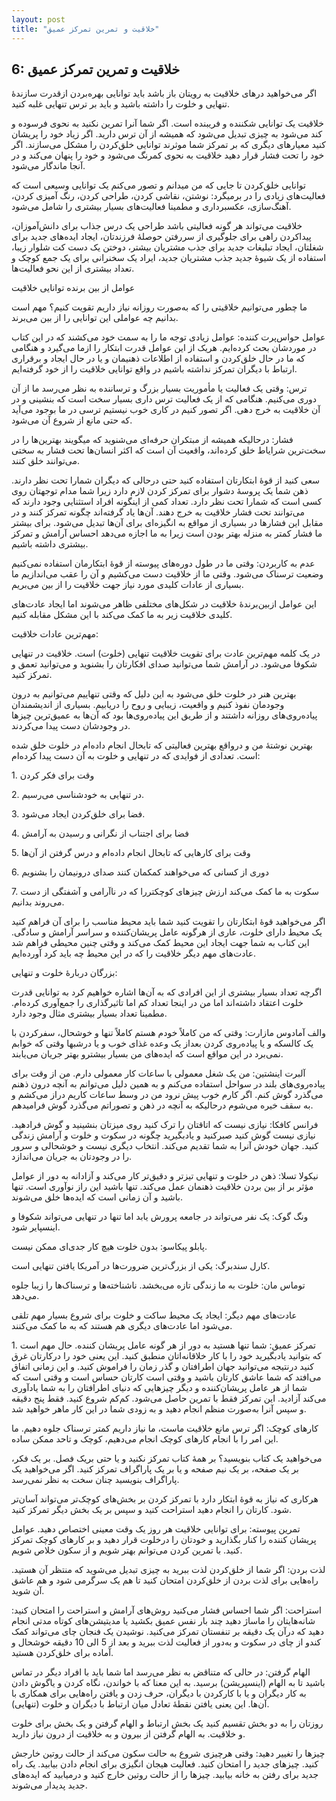```yaml
---
layout: post
title: "خلاقیت و تمرین تمرکز عمیق"
---
```

6: خلاقیت و تمرین تمرکز عمیق
----------------------------

اگر می‌خواهید درهای خلاقیت به رویتان باز باشد باید توانایی بهره‌بردن
ازقدرت سازندهٔ تنهایی و خلوت را داشته باشید و باید بر ترس تنهایی غلبه
کنید.

خلاقیت یک توانایی شکننده و فریبنده است. اگر شما آنرا تمرین نکنید به نحوی
فرسوده و کند می‌شود به چیزی تبدیل می‌شود که همیشه از آن ترس دارید. اگر
زیاد خود را پریشان کنید معیارهای دیگری که بر تمرکز شما موثرند توانایی
خلق‌کردن را مشکل می‌سازند. اگر خود را تحت فشار قرار دهید خلاقیت به نحوی
کمرنگ می‌شود و خود را پنهان می‌کند و در آنجا ماندگار می‌شود.

توانایی خلق‌کردن تا جایی که من میدانم و تصور می‌کنم یک توانایی وسیعی است
که فعالیت‌های زیادی را در برمیگرد: نوشتن، نقاشی کردن، طراحی کردن، رنگ
آمیزی کردن، آهنگ‌سازی، عکسبرداری و مطمینا فعالیت‌های بسیار بیشتری را
شامل می‌شود.

خلاقیت می‌تواند هر گونه فعالیتی باشد طراحی یک درس جذاب برای دانش‌آموزان،
پیداکردن راهی برای جلوگیری از سررفتن حوصلهٔ فرزندتان، ایجاد ایده‌های
جدید برای شغلتان، ایجاد تبلیغات جدید برای جذب مشتریان بیشتر، دوختن یک
دست کت شلوار زیبا، استفاده از یک شیوهٔ جدید جذب مشتریان جدید، ایراد یک
سخنرانی برای یک جمع کوچک و تعداد بیشتری از این نحو فعالیت‌ها.

عوامل از بین برنده توانایی خلاقیت

ما چطور می‌توانیم خلاقیتی را که به‌صورت روزانه نیاز داریم تقویت کنیم؟
مهم است بدانیم چه عواملی این توانایی را از بین می‌برند.

عوامل حواس‌پرت کننده: عوامل زیادی توجه ما را به سمت خود می‌کشند که در
این کتاب در موردشان بحث کرده‌ایم. هریک از این عوامل قدرت ابتکار را ازما
می‌گیرد و هنگامی که ما در حال خلق‌کردن و استفاده از اطلاعات ذهنیمان و یا
در حال ایجاد و برقراری ارتباط با دیگران تمرکز نداشته باشیم در واقع
توانایی خلاقیت را از خود گرفته‌ایم.

ترس: وقتی یک فعالیت یا مأموریت بسیار بزرگ و ترساننده به نظر می‌رسد ما از
آن دوری می‌کنیم. هنگامی که از یک فعالیت ترس داری بسیار سخت است که بنشینی
و در آن خلاقیت به خرج دهی. اگر تصور کنیم در کاری خوب نیستیم ترسی در ما
بوجود می‌آید که حتی مانع از شروع آن می‌شود.

فشار: درحالیکه همیشه از مبتکران حرفه‌ای می‌شنوید که میگویند بهترین‌ها را
در سخت‌ترین شرایاط خلق کرده‌اند، واقعیت آن است که اکثر انسان‌ها تحت فشار
به سختی می‌توانند خلق کنند.

سعی کنید از قوهٔ ابتکارتان استفاده کنید حتی درحالی که دیگران شمارا تحت
نظر دارند. ذهن شما یک پروسهٔ دشوار برای تمرکز کردن لازم دارد زیرا شما
مدام توجهتان روی کسی است که شمارا تحت نظر دارد. تعداد کمی از اینگونه
افراد استثنایی وجود دارند که می‌توانند تحت فشار خلاقیت به خرج دهند.
آن‌ها یاد گرفته‌اند چگونه تمرکز کنند و در مقابل این فشارها در بسیاری از
مواقع به انگیزه‌ای برای آن‌ها تبدیل می‌شود. برای بیشتر ما فشار کمتر به
منزله بهتر بودن است زیرا به ما اجازه می‌دهد احساس آرامش و تمرکز بیشتری
داشته باشیم.

عدم به کاربردن: وقتی ما در طول دوره‌های پیوسته از قوهٔ ابتکارمان استفاده
نمی‌کنیم وضعیت ترسناک می‌شود. وقتی ما از خلاقیت دست می‌کشیم و آن را عقب
می‌اندازیم ما بسیاری از عادات کلیدی مورد نیاز جهت خلاقیت را از بین
می‌بریم.

این عوامل ازبین‌برندهٔ خلاقیت در شکل‌های مختلفی ظاهر می‌شوند اما ایجاد
عادت‌های کلیدی خلاقیت زیر به ما کمک می‌کند با این مشکل مقابله کنیم.

مهم‌ترین عادات خلاقیت:

در یک کلمه مهم‌ترین عادت برای تقویت خلاقیت تنهایی (خلوت) است. خلاقیت در
تنهایی شکوفا می‌شود. در آرامش شما می‌توانید صدای افکارتان را بشنوید و
می‌توانید تعمق و تمرکز کنید.

بهترین هنر در خلوت خلق می‌شود به این دلیل که وقتی تنهاییم می‌توانیم به
درون وجودمان نفوذ کنیم و واقعیت، زیبایی و روح را دریابیم. بسیاری از
اندیشمندان پیاده‌روی‌های روزانه داشتند و از طریق این پیاده‌روی‌ها بود که
آن‌ها به عمیق‌ترین چیزها در وجودشان دست پیدا می‌کردند.

بهترین نوشتهٔ من و درواقع بهترین فعالیتی که تابحال انجام داده‌ام در خلوت
خلق شده است. تعدادی از فوایدی که در تنهایی و خلوت به آن دست پیدا
کرده‌ام:

1\. وقت برای فکر کردن

2\. در تنهایی به خودشناسی می‌رسیم.

3\. فضا برای خلق‌کردن ایجاد می‌شود.

4\. فضا برای اجتناب از نگرانی و رسیدن به آرامش

5\. وقت برای کارهایی که تابحال انجام داده‌ام و درس گرفتن از آن‌ها

6\. دوری از کسانی که می‌خواهند کمکمان کنند صدای درونیمان را بشنویم

7\. سکوت به ما کمک می‌کند ارزش چیزهای کوچکتررا که در ناآرامی و آشفتگی از
دست می‌روند بدانیم.

اگر می‌خواهید قوهٔ ابتکارتان را تقویت کنید شما باید محیط مناسب را برای
آن فراهم کنید یک محیط دارای خلوت، عاری از هرگونه عامل پریشان‌کننده و
سراسر آرامش و سادگی. این کتاب به شما جهت ایجاد این محیط کمک می‌کند و
وقتی چنین محیطی فراهم شد عادت‌های مهم دیگر خلاقیت را که در این محیط چه
باید کرد آورده‌ایم.

بزرگان دربارهٔ خلوت و تنهایی:

اگرچه تعداد بسیار بیشتری از این افرادی که به آن‌ها اشاره خواهیم کرد به
توانایی قدرت خلوت اعتقاد داشته‌اند اما من در اینجا تعداد کم اما
تاثیرگذاری را جمع‌آوری کرده‌ام. مطمینا تعداد بسیار بیشتری مثال وجود
دارد.

والف آمادوس مازارت: وقتی که من کاملاً خودم هستم کاملاً تنها و خوشحال،
سفرکردن با یک کالسکه و یا پیاده‌روی کردن بعداز یک وعده غذای خوب و یا
درشبها وقتی که خوابم نمی‌برد در این مواقع است که ایده‌های من بسیار
بیشترو بهتر جریان می‌یابند.

آلبرت اینشتین: من یک شغل معمولی با ساعات کار معمولی دارم. من از وقت برای
پیاده‌روی‌های بلند در سواحل استفاده می‌کنم و به همین دلیل می‌توانم به
آنچه درون ذهنم می‌گذرد گوش کنم. اگر کارم خوب پیش نرود من در وسط ساعات
کاریم دراز می‌کشم و به سقف خیره می‌شوم درحالیکه به آنچه در ذهن و تصوراتم
می‌گذرد گوش فرامیدهم.

فرانس کافکا: نیازی نیست که اتاقتان را ترک کنید روی میزتان بنشینید و گوش
فرادهید. نیازی نیست گوش کنید صبرکنید و یادبگیرید چگونه در سکوت و خلوت و
آرامش زندگی کنید. جهان خودش آنرا به شما تقدیم می‌کند. انتخاب دیگری نیست
و خوشحالی و سرور را در وجودتان به جریان می‌اندازد.

نیکولا تسلا: ذهن در خلوت و تنهایی تیزتر و دقیق‌تر کار می‌کند و آزادانه
به دور از عوامل مؤثر بر از بین بردن خلاقیت ذهنمان عمل می‌کند. تنها باشید
این راز نوآوری است. تنها باشید و آن زمانی است که ایده‌ها خلق می‌شوند.

ونگ گوک: یک نفر می‌تواند در جامعه پرورش یابد اما تنها در تنهایی می‌تواند
شکوفا و اینسپایر شود.

پابلو پیکاسو: بدون خلوت هیچ کار جدی‌ای ممکن نیست.

کارل سندبرگ: یکی از بزرگ‌ترین ضرورت‌ها در آمریکا یافتن تنهایی است.

توماس مان: خلوت به ما زندگی تازه می‌بخشد. ناشناخته‌ها و ترسناک‌ها را
زیبا جلوه می‌دهد.

عادت‌های مهم دیگر: ایجاد یک محیط ساکت و خلوت برای شروع بسیار مهم تلقی
می‌شود اما عادت‌های دیگری هم هستند که به ما کمک می‌کنند.

1\. تمرکز عمیق: شما تنها هستید به دور از هر گونه عامل پریشان کننده. حال
مهم است که بتوانید یادبگیرید خود را با کار خلاقانه‌اتان منطبق کنید. این
یعنی خود را درکارتان غرق کنید درنتیجه می‌توانید جهان اطرافتان و گذر زمان
را فراموش کنید. و این زمانی اتفاق می‌افتد که شما عاشق کارتان باشید و
وقتی است کارتان حساس است و وقتی است که شما از هر عامل پریشان‌کننده و
دیگر چیزهایی که دنیای اطرافتان را به شما یادآوری می‌کند آزادید. این
تمرکز فقط با تمرین حاصل می‌شود. کم‌کم شروع کنید. فقط پنج دقیقه و سپس
آنرا به‌صورت منظم انجام دهید و به زودی شما در این کار ماهر خواهید شد.

کارهای کوچک: اگر ترس مانع خلاقیت ماست، ما نیاز داریم کمتر ترسناک جلوه
دهیم. ما این امر را با انجام کارهای کوچک انجام می‌دهیم، کوچک و تاحد ممکن
ساده.

می‌خواهید یک کتاب بنویسید؟ بر همهٔ کتاب تمرکز نکنید و یا حتی بریک فصل.
بر یک فکر، بر یک صفحه، بر یک نیم صفحه و یا بر یک پاراگراف تمرکز کنید.
اگر می‌خواهید یک پاراگراف بنویسید چنان سخت به نظر نمی‌رسد.

هرکاری که نیاز به قوهٔ ابتکار دارد با تمرکز کردن بر بخش‌های کوچک‌تر
می‌تواند آسان‌تر شود. کارتان را انجام دهید استراحت کنید و سپس بر یک بخش
دیگر تمرکز کنید.

تمرین پیوسته: برای توانایی خلاقیت هر روز یک وقت معینی اختصاص دهید. عوامل
پریشان کننده را کنار بگذارید و خودتان را درخلوت قرار دهید و بر کارهای
کوچک تمرکز کنید. با تمرین کردن می‌توانم بهتر شویم و از سکون خلاص شویم.

لذت بردن: اگر شما از خلق‌کردن لذت ببرید به چیزی تبدیل می‌شوید که منتظر
آن هستید. راه‌هایی برای لذت بردن از خلق‌کردن امتحان کنید تا هم یک سرگرمی
شود و هم عاشق آن شوید.

استراحت: اگر شما احساس فشار می‌کنید روش‌های آرامش و استراحت را امتحان
کنید: شانه‌هایتان را ماساژ دهید چند بار نفس عمیق بکشید یا مدیتیشن‌های
کوتاه مدتی انجام دهید که درآن یک دقیقه بر تنفستان تمرکز می‌کنید. نوشیدن
یک فنجان چای می‌تواند کمک کندو از چای در سکوت و به‌دور از فعالیت لذت
ببرید و بعد از 5 الی 10 دقیقه خوشحال و آماده برای خلق‌کردن هستید.

الهام گرفتن: در حالی که متناقض به نظر می‌رسد اما شما باید با افراد دیگر
در تماس باشید تا به الهام (اینسپریشن) برسید. به این معنا که با خواندن،
نگاه کردن و یاگوش دادن به کار دیگران و یا با کارکردن با دیگران، حرف زدن
و یافتن راه‌هایی برای همکاری با آن‌ها. این یعنی یافتن نقطهٔ تعادل میان
ارتباط با دیگران و خلوت (تنهایی).

روزتان را به دو بخش تقسیم کنید یک بخش ارتباط و الهام گرفتن و یک بخش برای
خلوت و خلاقیت. به الهام گرفتن از بیرون و به خلاقیت از درون نیاز دارید.

چیزها را تغییر دهید: وقتی هرچیزی شروع به حالت سکون می‌کند از حالت روتین
خارجش کنید. چیزهای جدید را امتحان کنید. فعالیت هیجان انگیزی برای انجام
دادن بیابید. یک راه جدید برای رفتن به خانه بیابید. چیزها را از حالت
روتین خارج کنید و درمیابید که ایده‌های جدید پدیدار می‌شوند.
